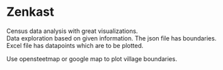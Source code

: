 # Zenkast
Census data analysis with great visualizations.<br>
Data exploration based on given information. The json file has boundaries.
Excel file has datapoints which are to be plotted.
 
Use opensteetmap or google map to plot village boundaries.
